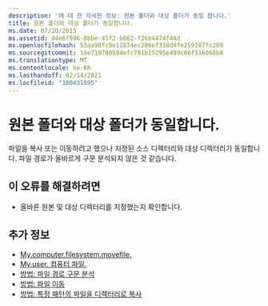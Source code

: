 ```yaml
---
description: '에 대 한 자세한 정보: 원본 폴더와 대상 폴더가 동일 합니다.'
title: 원본 폴더와 대상 폴더가 동일합니다.
ms.date: 07/20/2015
ms.assetid: d4e6f996-8bbe-45f2-b662-f26b4474f44d
ms.openlocfilehash: 53aa98fc9e12874ec286ef310d4fe259187fc209
ms.sourcegitcommit: 10e719780594efc781b15295e499c66f316068b8
ms.translationtype: MT
ms.contentlocale: ko-KR
ms.lasthandoff: 02/14/2021
ms.locfileid: "100431095"
---
```

# <a name="source-folder-and-target-folder-are-the-same"></a>원본 폴더와 대상 폴더가 동일합니다.

파일을 복사 또는 이동하려고 했으나 지정된 소스 디렉터리와 대상 디렉터리가 동일합니다. 파일 경로가 올바르게 구문 분석되지 않은 것 같습니다.  
  
## <a name="to-correct-this-error"></a>이 오류를 해결하려면  
  
- 올바른 원본 및 대상 디렉터리를 지정했는지 확인합니다.  
  
## <a name="see-also"></a>추가 정보

- [My.computer.filesystem.movefile.](xref:Microsoft.VisualBasic.FileIO.FileSystem.MoveFile%2A)
- [My.user. 컴퓨터 파일.](xref:Microsoft.VisualBasic.FileIO.FileSystem.CopyFile%2A)
- [방법: 파일 경로 구문 분석](../developing-apps/programming/drives-directories-files/how-to-parse-file-paths.md)
- [방법: 파일 이동](../developing-apps/programming/drives-directories-files/how-to-move-a-file.md)
- [방법: 특정 패턴의 파일을 디렉터리로 복사](../developing-apps/programming/drives-directories-files/how-to-copy-files-with-a-specific-pattern-to-a-directory.md)
